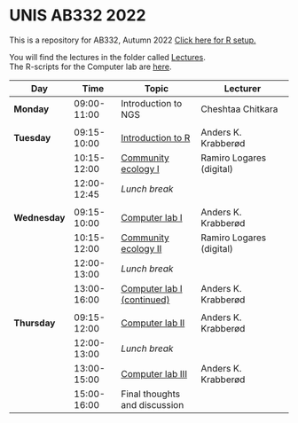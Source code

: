 # UNIS AB332 2022 

This is a repository for AB332, Autumn 2022
[Click here for R setup. ](setup/)


You will find the lectures in the folder called [Lectures](Lectures/).  
The R-scripts for the Computer lab are [here](computer_lab/).


| Day           | Time        | Topic                                                  | Lecturer                 |
| ------------- | ----------- | ------------------------------------------------------ | ------------------------ |
| **Monday**    | 09:00-11:00 | Introduction to NGS                                    | Cheshtaa Chitkara        |
|               |             |                                                        |                          |
| **Tuesday**   | 09:15-10:00 | [Introduction to R](Introduction_to_R)                 | Anders K. Krabberød      |
|               | 10:15-12:00 | [Community ecology I](Lectures/Community.Ecology.pdf)  | Ramiro Logares (digital) |
|               | 12:00-12:45 | _Lunch break_                                          |                          |
|               |             |                                                        |                          |
| **Wednesday** | 09:15-10:00 | [Computer lab I](computer_lab/)                        | Anders K. Krabberød      |
|               | 10:15-12:00 | [Community ecology II](Lectures/Community.Ecology.pdf) | Ramiro Logares (digital) |
|               | 12:00-13:00 | _Lunch break_                                          |                          |
|               | 13:00-16:00 | [Computer lab I (continued)](computer_lab/)            | Anders K. Krabberød      |
|               |             |                                                        |                          |
| **Thursday**  | 09:15-12:00 | [Computer lab II](computer_lab/)                       | Anders K. Krabberød      |
|               | 12:00-13:00 | _Lunch break_                                          |                          |
|               | 13:00-15:00 | [Computer lab III](computer_lab/)                      | Anders K. Krabberød      |
|               | 15:00-16:00 | Final thoughts and discussion                          |                          |


